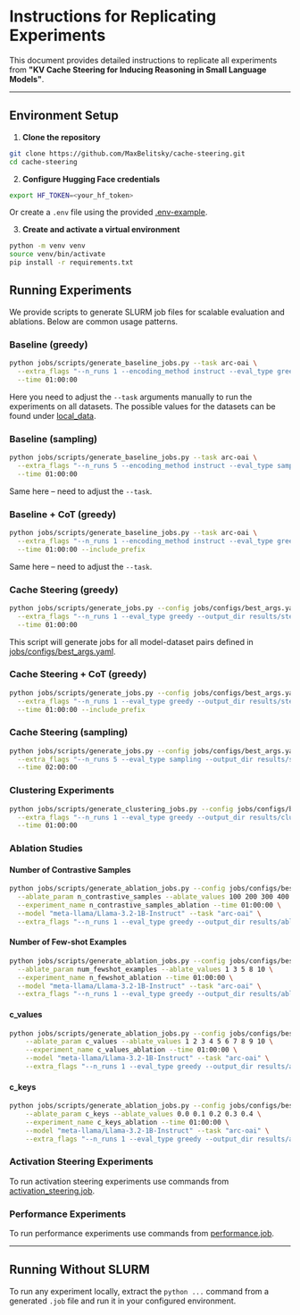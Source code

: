 # Instructions for Replicating Experiments

This document provides detailed instructions to replicate all experiments from **"KV Cache Steering for Inducing Reasoning in Small Language Models"**.

---

## Environment Setup

1. **Clone the repository**

```bash
git clone https://github.com/MaxBelitsky/cache-steering.git
cd cache-steering
```

2. **Configure Hugging Face credentials**
```bash
export HF_TOKEN=<your_hf_token>
```
Or create a `.env` file using the provided [.env-example](.env-example).

3. **Create and activate a virtual environment**
```bash
python -m venv venv
source venv/bin/activate
pip install -r requirements.txt
```

## Running Experiments
We provide scripts to generate SLURM job files for scalable evaluation and ablations. Below are common usage patterns.

### Baseline (greedy)
```bash
python jobs/scripts/generate_baseline_jobs.py --task arc-oai \
  --extra_flags "--n_runs 1 --encoding_method instruct --eval_type greedy --batch_size 32 --output_dir results/baseline_results" \
  --time 01:00:00
```
Here you need to adjust the `--task` arguments manually to run the experiments on all datasets. The possible values for the datasets can be found under [local_data](/local_data).

### Baseline (sampling)
```bash
python jobs/scripts/generate_baseline_jobs.py --task arc-oai \
  --extra_flags "--n_runs 5 --encoding_method instruct --eval_type sampling --batch_size 32 --output_dir results/baseline_results/sampling" \
  --time 01:00:00
```
Same here – need to adjust the `--task`.

### Baseline + CoT (greedy)
```bash
python jobs/scripts/generate_baseline_jobs.py --task arc-oai \
  --extra_flags "--n_runs 1 --encoding_method instruct --eval_type greedy --batch_size 32 --output_dir results/baseline_results" \
  --time 01:00:00 --include_prefix
```
Same here – need to adjust the `--task`.

### Cache Steering (greedy)
```bash
python jobs/scripts/generate_jobs.py --config jobs/configs/best_args.yaml \
  --extra_flags "--n_runs 1 --eval_type greedy --output_dir results/steering_results --experiment_name steering" \
  --time 01:00:00
```
This script will generate jobs for all model-dataset pairs defined in [jobs/configs/best_args.yaml](jobs/configs/best_args.yaml).

### Cache Steering + CoT (greedy)
```bash
python jobs/scripts/generate_jobs.py --config jobs/configs/best_args.yaml \
  --extra_flags "--n_runs 1 --eval_type greedy --output_dir results/steering_results/prefix --experiment_name steering_prefix" \
  --time 01:00:00 --include_prefix
```

### Cache Steering (sampling)
```bash
python jobs/scripts/generate_jobs.py --config jobs/configs/best_args.yaml \
  --extra_flags "--n_runs 5 --eval_type sampling --output_dir results/steering_results/sampling --experiment_name steering_sampling" \
  --time 02:00:00
```

### Clustering Experiments
```bash
python jobs/scripts/generate_clustering_jobs.py --config jobs/configs/best_args.yaml \
  --extra_flags "--n_runs 1 --eval_type greedy --output_dir results/clustering_results --experiment_name clustering" \
  --time 01:00:00
```

### Ablation Studies
#### Number of Contrastive Samples
```bash
python jobs/scripts/generate_ablation_jobs.py --config jobs/configs/best_args.yaml \
  --ablate_param n_contrastive_samples --ablate_values 100 200 300 400 500 600 700 800 900 1000 \
  --experiment_name n_contrastive_samples_ablation --time 01:00:00 \
  --model "meta-llama/Llama-3.2-1B-Instruct" --task "arc-oai" \
  --extra_flags "--n_runs 1 --eval_type greedy --output_dir results/ablation_results"
```

#### Number of Few-shot Examples
```bash
python jobs/scripts/generate_ablation_jobs.py --config jobs/configs/best_args.yaml \
  --ablate_param num_fewshot_examples --ablate_values 1 3 5 8 10 \
  --experiment_name n_fewshot_ablation --time 01:00:00 \
  --model "meta-llama/Llama-3.2-1B-Instruct" --task "arc-oai" \
  --extra_flags "--n_runs 1 --eval_type greedy --output_dir results/ablation_results"
```

#### c_values
```bash
python jobs/scripts/generate_ablation_jobs.py --config jobs/configs/best_args.yaml \
    --ablate_param c_values --ablate_values 1 2 3 4 5 6 7 8 9 10 \
    --experiment_name c_values_ablation --time 01:00:00 \
    --model "meta-llama/Llama-3.2-1B-Instruct" --task "arc-oai" \
    --extra_flags "--n_runs 1 --eval_type greedy --output_dir results/ablation_results"
```

#### c_keys
```bash
python jobs/scripts/generate_ablation_jobs.py --config jobs/configs/best_args.yaml \
    --ablate_param c_keys --ablate_values 0.0 0.1 0.2 0.3 0.4 \
    --experiment_name c_keys_ablation --time 01:00:00 \
    --model "meta-llama/Llama-3.2-1B-Instruct" --task "arc-oai" \
    --extra_flags "--n_runs 1 --eval_type greedy --output_dir results/ablation_results"
```

### Activation Steering Experiments
To run activation steering experiments use commands from [activation_steering.job](jobs/activation_steering.job).

### Performance Experiments
To run performance experiments use commands from [performance.job](jobs/performance.job).

--- 

## Running Without SLURM
To run any experiment locally, extract the `python ...` command from a generated `.job` file and run it in your configured environment.
